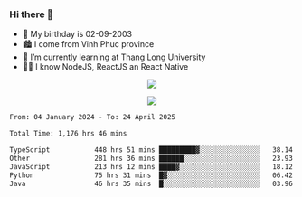 ### Hi there 👋
- 🎂 My birthday is 02-09-2003
- 🏙️ I come from Vinh Phuc province
- 🌱 I’m currently learning at Thang Long University
- 🧑‍💻 I know NodeJS, ReactJS an React Native
<p align="center"><img src="https://github-readme-stats.vercel.app/api?username=tmquang0209&show_icons=true&theme=gradient"></p>
<p align="center"><img src="https://github-readme-stats.vercel.app/api/top-langs/?username=tmquang0209&hide=scss,css&langs_count=10"></p>
<!--START_SECTION:waka-->

```txt
From: 04 January 2024 - To: 24 April 2025

Total Time: 1,176 hrs 46 mins

TypeScript           448 hrs 51 mins █████████▓░░░░░░░░░░░░░░░   38.14 %
Other                281 hrs 36 mins ██████░░░░░░░░░░░░░░░░░░░   23.93 %
JavaScript           213 hrs 12 mins ████▓░░░░░░░░░░░░░░░░░░░░   18.12 %
Python               75 hrs 31 mins  █▓░░░░░░░░░░░░░░░░░░░░░░░   06.42 %
Java                 46 hrs 35 mins  █░░░░░░░░░░░░░░░░░░░░░░░░   03.96 %
```

<!--END_SECTION:waka-->
